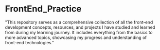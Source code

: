 # FrontEnd_Practice
"This repository serves as a comprehensive collection of all the front-end development concepts, resources, and projects I have studied and learned from during my learning journey.
 It includes everything from the basics to more advanced topics, showcasing my progress and understanding of front-end technologies."
